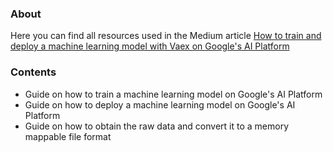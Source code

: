 ### About

Here you can find all resources used in the Medium article
[How to train and deploy a machine learning model with Vaex on Google's AI Platform](medium.com)

### Contents
 - Guide on how to train a machine learning model on Google's AI Platform
 - Guide on how to deploy a machine learning model on Google's AI Platform
 - Guide on how to obtain the raw data and convert it to a memory mappable file format